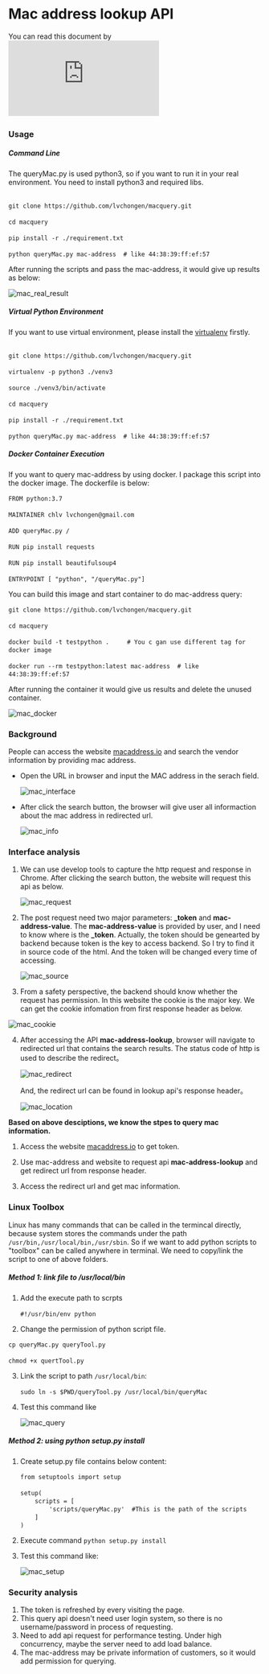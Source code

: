 # Mac address lookup API


You can read this document by ![contents](https://github.com/lvchongen/macquery/blob/master/README.pdf)


### Usage

##### Command Line 

The queryMac.py is used python3, so if you want to run it in your real environment. You need to install python3 and required libs.

```

git clone https://github.com/lvchongen/macquery.git

cd macquery

pip install -r ./requirement.txt

python queryMac.py mac-address  # like 44:38:39:ff:ef:57
```

After running the scripts and pass the mac-address, it would give up results as below:

![mac_real_result](https://lvchongen-1255888772.cos.ap-chengdu.myqcloud.com/2020-09-06-mac_real_result.png)


##### Virtual Python Environment

If you want to use virtual environment, please install the [virtualenv](https://pypi.org/project/virtualenv/) firstly. 

```

git clone https://github.com/lvchongen/macquery.git

virtualenv -p python3 ./venv3

source ./venv3/bin/activate

cd macquery

pip install -r ./requirement.txt

python queryMac.py mac-address  # like 44:38:39:ff:ef:57

```


##### Docker Container Execution

If you want to query mac-address by using docker. I package this script into the docker image. The dockerfile is below:

```
FROM python:3.7

MAINTAINER chlv lvchongen@gmail.com

ADD queryMac.py /

RUN pip install requests

RUN pip install beautifulsoup4

ENTRYPOINT [ "python", "/queryMac.py"]
```


You can build this image and start container to do mac-address query:

```
git clone https://github.com/lvchongen/macquery.git

cd macquery

docker build -t testpython .     # You c gan use different tag for docker image
 
docker run --rm testpython:latest mac-address  # like 44:38:39:ff:ef:57

```

After running the container it would give us results and delete the unused container.

![mac_docker](https://lvchongen-1255888772.cos.ap-chengdu.myqcloud.com/2020-09-06-mac_docker.png)







### Background

People can access the website [macaddress.io](https://macaddress.io) and search the vendor information by providing mac address. 

*	Open the URL in browser and input the MAC address in the serach field.

	![mac_interface](https://lvchongen-1255888772.cos.ap-chengdu.myqcloud.com/2020-09-05-mac_interface.png)
	
*	After click the search button, the browser will give user all informaction about the mac address in redirected url.

	![mac_info](https://lvchongen-1255888772.cos.ap-chengdu.myqcloud.com/2020-09-05-mac_info.png)
	
	 
	
### Interface analysis


1.	We can use develop tools to capture the http request and response in Chrome. After clicking the search button, the website will request this api as below.

	![mac_request](https://lvchongen-1255888772.cos.ap-chengdu.myqcloud.com/2020-09-05-mac_request.png)
	
2.	The post request need two major parameters: **_token** and **mac-address-value**. The **mac-address-value** is provided by user, and I need to know where is the **_token**. Actually, the token should be genearted by backend because token is the key to access backend. So I try to find it in source code of the html. And the token will be changed every time of accessing.

	![mac_source](https://lvchongen-1255888772.cos.ap-chengdu.myqcloud.com/2020-09-05-mac_source.png)
	
3. From a safety perspective, the backend should know whether the request has permission. In this website the cookie is the major key. We can get the cookie infomation from first response header as below.

  ![mac_cookie](https://lvchongen-1255888772.cos.ap-chengdu.myqcloud.com/2020-09-05-mac_cookie.png)

4. After accessing the API **mac-address-lookup**, browser will navigate to redirected url that contains the search results. The status code of http is used to describe the redirect。

	![mac_redirect](https://lvchongen-1255888772.cos.ap-chengdu.myqcloud.com/2020-09-05-mac_redirect.png)
	
	And, the redirect url can be found in lookup api's response header。
	
	![mac_location](https://lvchongen-1255888772.cos.ap-chengdu.myqcloud.com/2020-09-05-mac_location.png)




**Based on above desciptions, we know the stpes to query mac information.**


1.	Access the website [macaddress.io](https://macaddress.io) to get token. 

2.	Use mac-address and website to request api **mac-address-lookup** and get redirect url from response header.

3. Access the redirect url and get mac information.



### Linux Toolbox

Linux has many commands that can be called in the termincal directly, because system stores the commands under the path `/usr/bin,/usr/local/bin,/usr/sbin`. So if we want to add python scripts to "toolbox" can be called anywhere in terminal. We need to copy/link the script to one of above folders.



##### Method 1: link file to /usr/local/bin

1. Add the execute path to scrpts

	`#!/usr/bin/env python`
	
2. Change the permission of python script file.

  ```
  cp queryMac.py queryTool.py
  
  chmod +x quertTool.py
  ```

3. Link the script to path `/usr/local/bin`:

	`sudo ln -s $PWD/queryTool.py /usr/local/bin/queryMac`
	
4.	Test this command like 	

	![mac_query](https://lvchongen-1255888772.cos.ap-chengdu.myqcloud.com/2020-09-06-mac_local.png)
	
	
##### Method 2: using *python setup.py install*

1.	Create setup.py file contains below content:

	```
	from setuptools import setup

	setup(
	    scripts = [
	        'scripts/queryMac.py'  #This is the path of the scripts
	    ]
	)
	```

2. Execute command `python setup.py install` 

3. Test this command like:

	![mac_setup](https://lvchongen-1255888772.cos.ap-chengdu.myqcloud.com/2020-09-06-mac_setup.png)





### Security analysis



1. The token is refreshed by every visiting the page. 
2. This query api doesn't need user login system, so there is no username/password in process of requesting.
3. Need to add api request for performance testing. Under high concurrency, maybe the server need to add load balance.
4. The mac-address may be private information of customers, so it would add permission for querying.